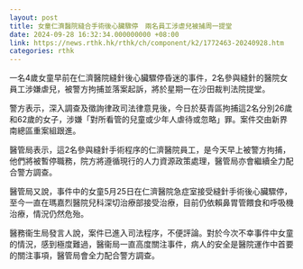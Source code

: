 ```yaml
---
layout: post
title: 女童仁濟醫院縫合手術後心臟驟停　兩名員工涉虐兒被捕周一提堂
date: 2024-09-28 16:32:34.000000000 +08:00
link: https://news.rthk.hk/rthk/ch/component/k2/1772463-20240928.htm
categories: rthk
---
```


一名4歲女童早前在仁濟醫院縫針後心臟驟停昏迷的事件，2名參與縫針的醫院女員工涉嫌虐兒，被警方拘捕並落案起訴，將於星期一在沙田裁判法院提堂。

警方表示，深入調查及徵詢律政司法律意見後，今日於葵青區拘捕這2名分別26歲和62歲的女子，涉嫌「對所看管的兒童或少年人虐待或忽略」罪。案件交由新界南總區重案組跟進。

醫管局表示，這2名參與縫針手術程序的仁濟醫院員工，是今天早上被警方拘捕，他們將被暫停職務，院方將遵循現行的人力資源政策處理，醫管局亦會繼續全力配合警方調查。

醫管局又說，事件中的女童5月25日在仁濟醫院急症室接受縫針手術後心臟驟停，至今一直在瑪嘉烈醫院兒科深切治療部接受治療，目前仍依賴鼻胃管餵食和呼吸機治療，情況仍然危殆。

醫務衞生局發言人說，案件已進入司法程序，不便評論。對於今次不幸事件中女童的情況，感到極度難過，醫衞局一直高度關注事件，病人的安全是醫院運作中首要的關注事項，醫管局會全力配合警方調查。
